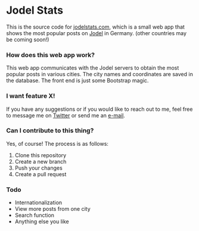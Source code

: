 # Jodel Stats

This is the source code for [jodelstats.com](http://jodelstats.com), which is a small web app that shows the most popular posts on [Jodel](jodel-app.com) in Germany. (other countries may be coming soon!)

### How does this web app work?
This web app communicates with the Jodel servers to obtain the most popular posts in various cities. The city names and coordinates are saved in the database. The front end is just some Bootstrap magic.

### I want feature X!
If you have any suggestions or if you would like to reach out to me, feel free to message me on [Twitter](twitter.com/ppati000) or send me an [e-mail](mailto:ppati000@me.com).

### Can I contribute to this thing?
Yes, of course! The process is as follows:

1. Clone this repository
2. Create a new branch
3. Push your changes
4. Create a pull request

### Todo
- Internationalization
- View more posts from one city
- Search function
- Anything else you like
